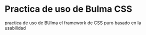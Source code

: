 # Practica de uso de Bulma CSS

practica de uso de BUlma el framework de CSS puro basado en la usabilidad

